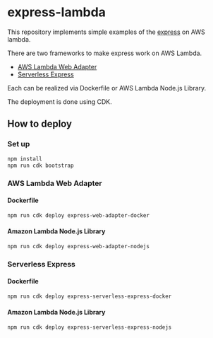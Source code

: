# express-lambda

This repository implements simple examples of the [express](https://expressjs.com/) on AWS lambda.

There are two frameworks to make express work on AWS Lambda.

- [AWS Lambda Web Adapter](https://github.com/awslabs/aws-lambda-web-adapter)
- [Serverless Express](https://github.com/CodeGenieApp/serverless-express)

Each can be realized via Dockerfile or AWS Lambda Node.js Library.

The deployment is done using CDK.

## How to deploy

### Set up

```bash
npm install
npm run cdk bootstrap
```

### AWS Lambda Web Adapter

#### Dockerfile

```bash
npm run cdk deploy express-web-adapter-docker
```

#### Amazon Lambda Node.js Library

```bash
npm run cdk deploy express-web-adapter-nodejs
```

### Serverless Express

#### Dockerfile

```bash
npm run cdk deploy express-serverless-express-docker
```

#### Amazon Lambda Node.js Library

```bash
npm run cdk deploy express-serverless-express-nodejs
```
